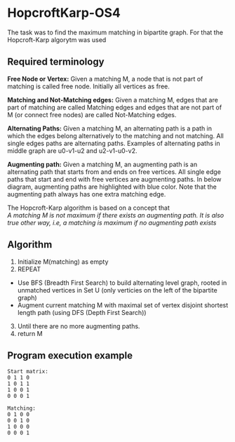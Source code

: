 # HopcroftKarp-OS4
The task was to find the maximum matching in bipartite graph.
For that the Hopcroft-Karp algorytm was used

## Required terminology
**Free Node or Vertex:** Given a matching M, a node that is not part of matching is called free node. Initially all vertices as free.

**Matching and Not-Matching edges:** Given a matching M, edges that are part of matching are called Matching edges and edges that are not part of M (or connect free nodes) are called Not-Matching edges. 

**Alternating Paths:** Given a matching M, an alternating path is a path in which the edges belong alternatively to the matching and not matching. All single edges paths are alternating paths. Examples of alternating paths in middle graph are u0-v1-u2 and u2-v1-u0-v2.

**Augmenting path:** Given a matching M, an augmenting path is an alternating path that starts from and ends on free vertices. All single edge paths that start and end with free vertices are augmenting paths. In below diagram, augmenting paths are highlighted with blue color. Note that the augmenting path always has one extra matching edge.

The Hopcroft-Karp algorithm is based on a concept that <br>
*A matching M is not maximum if there exists an augmenting path. It is also true other way, i.e, a matching is maximum if no augmenting path exists*

## Algorithm
1. Initialize M(matching) as empty
2. REPEAT
  - Use BFS (Breadth First Search) to build alternating level graph, rooted in unmatched vertices in Set U (only verticies on the left of the bipartite graph)
  - Augment current matching M with maximal set of vertex disjoint shortest length path (using DFS (Depth First Search))
3. Until there are no more augmenting paths.
4. return M

## Program execution example
```
Start matrix:
0 1 1 0 
1 0 1 1 
1 0 0 1 
0 0 0 1 

Matching:
0 1 0 0 
0 0 1 0 
1 0 0 0 
0 0 0 1 
```
